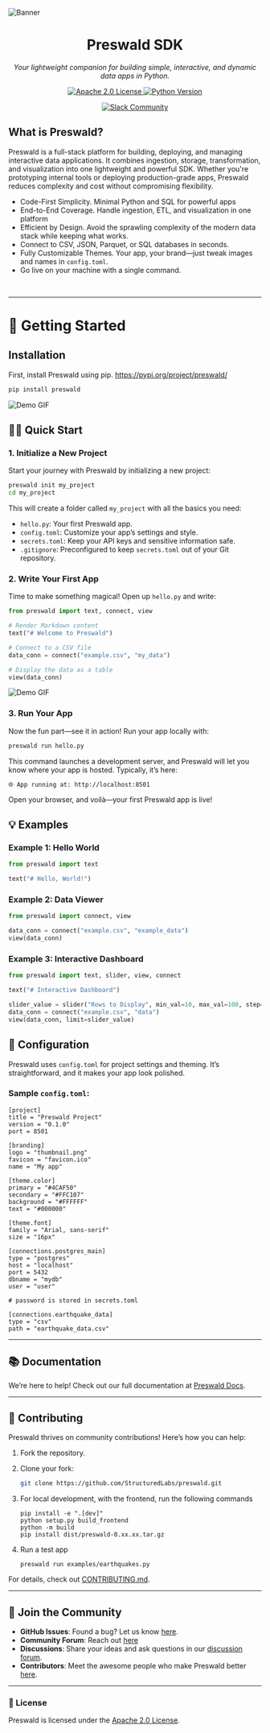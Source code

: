 ![Banner](assets/banner.png)

<h1 align="center">Preswald SDK</h1>

<p align="center">
    <em>Your lightweight companion for building simple, interactive, and dynamic data apps in Python.</em>
</p>
<p align="center">
    <a href="LICENSE">
        <img src="https://img.shields.io/badge/license-Apache%202.0-blue.svg" alt="Apache 2.0 License">
    </a>
    <a href="https://www.python.org/downloads/">
        <img src="https://img.shields.io/badge/python-3.7%2B-blue.svg" alt="Python Version">
    </a>
<p align="center">
    <a href="https://structured-users.slack.com/join/shared_invite/zt-265ong01f-UHP6BP3FzvOmMQDIKty_JQ#/shared-invite/email">
        <img src="https://img.shields.io/badge/Slack-Join%20Community-orange" alt="Slack Community">
    </a>
</p>
</p>


## **What is Preswald?**

Preswald is a full-stack platform for building, deploying, and managing interactive data applications. It combines ingestion, storage, transformation, and visualization into one lightweight and powerful SDK. Whether you're prototyping internal tools or deploying production-grade apps, Preswald reduces complexity and cost without compromising flexibility.

- Code-First Simplicity. Minimal Python and SQL for powerful apps
- End-to-End Coverage. Handle ingestion, ETL, and visualization in one platform
- Efficient by Design. Avoid the sprawling complexity of the modern data stack while keeping what works.
- Connect to CSV, JSON, Parquet, or SQL databases in seconds.
- Fully Customizable Themes. Your app, your brand—just tweak images and names in `config.toml`.
- Go live on your machine with a single command.

<br>

---

# **🚀 Getting Started**

## **Installation**

First, install Preswald using pip. https://pypi.org/project/preswald/ 

```bash
pip install preswald
```

![Demo GIF](assets/demo1.gif)

## **👩‍💻 Quick Start**

### **1. Initialize a New Project**

Start your journey with Preswald by initializing a new project:

```bash
preswald init my_project
cd my_project
```

This will create a folder called `my_project` with all the basics you need:

- `hello.py`: Your first Preswald app.
- `config.toml`: Customize your app’s settings and style.
- `secrets.toml`: Keep your API keys and sensitive information safe.
- `.gitignore`: Preconfigured to keep `secrets.toml` out of your Git repository.


### **2. Write Your First App**

Time to make something magical! Open up `hello.py` and write:

```python
from preswald import text, connect, view

# Render Markdown content
text("# Welcome to Preswald")

# Connect to a CSV file
data_conn = connect("example.csv", "my_data")

# Display the data as a table
view(data_conn)
```
![Demo GIF](assets/demo2.gif)


### **3. Run Your App**

Now the fun part—see it in action! Run your app locally with:

```bash
preswald run hello.py
```

This command launches a development server, and Preswald will let you know where your app is hosted. Typically, it’s here:

```
🌐 App running at: http://localhost:8501
```

Open your browser, and voilà—your first Preswald app is live!



## **💡 Examples**

### **Example 1: Hello World**

```python
from preswald import text

text("# Hello, World!")
```

### **Example 2: Data Viewer**

```python
from preswald import connect, view

data_conn = connect("example.csv", "example_data")
view(data_conn)
```

### **Example 3: Interactive Dashboard**

```python
from preswald import text, slider, view, connect

text("# Interactive Dashboard")

slider_value = slider("Rows to Display", min_val=10, max_val=100, step=10, default=50)
data_conn = connect("example.csv", "data")
view(data_conn, limit=slider_value)
```

## **🔧 Configuration**

Preswald uses `config.toml` for project settings and theming. It’s straightforward, and it makes your app look polished.

### **Sample `config.toml`:**

```
[project]
title = "Preswald Project"
version = "0.1.0"
port = 8501

[branding]
logo = "thumbnail.png"
favicon = "favicon.ico"
name = "My app"

[theme.color]
primary = "#4CAF50"
secondary = "#FFC107"
background = "#FFFFFF"
text = "#000000"

[theme.font]
family = "Arial, sans-serif"
size = "16px"

[connections.postgres_main]
type = "postgres"
host = "localhost"
port = 5432
dbname = "mydb"
user = "user"

# password is stored in secrets.toml

[connections.earthquake_data]
type = "csv"
path = "earthquake_data.csv"
```

---

## **📚 Documentation**

We’re here to help! Check out our full documentation at [Preswald Docs](https://docs.preswald.com/).

---

## **🤝 Contributing**

Preswald thrives on community contributions! Here’s how you can help:

1. Fork the repository.
2. Clone your fork:
   ```bash
   git clone https://github.com/StructuredLabs/preswald.git
   ```
3. For local development, with the frontend, run the following commands

   ```
   pip install -e ".[dev]"
   python setup.py build_frontend
   python -m build
   pip install dist/preswald-0.xx.xx.tar.gz
   ```

4. Run a test app
   ```
   preswald run examples/earthquakes.py
   ```


For details, check out [CONTRIBUTING.md](CONTRIBUTING.md).

---

## **🎉 Join the Community**

- **GitHub Issues**: Found a bug? Let us know [here](https://github.com/StructuredLabs/preswald/issues).
- **Community Forum**: Reach out [here](https://structured-users.slack.com/join/shared_invite/zt-265ong01f-UHP6BP3FzvOmMQDIKty_JQ#/shared-invite/email)
- **Discussions**: Share your ideas and ask questions in our [discussion forum](https://github.com/StructuredLabs/preswald/discussions).
- **Contributors**: Meet the awesome people who make Preswald better [here](https://github.com/StructuredLabs/preswald/graphs/contributors).

---

### **📄 License**

Preswald is licensed under the [Apache 2.0 License](LICENSE).

